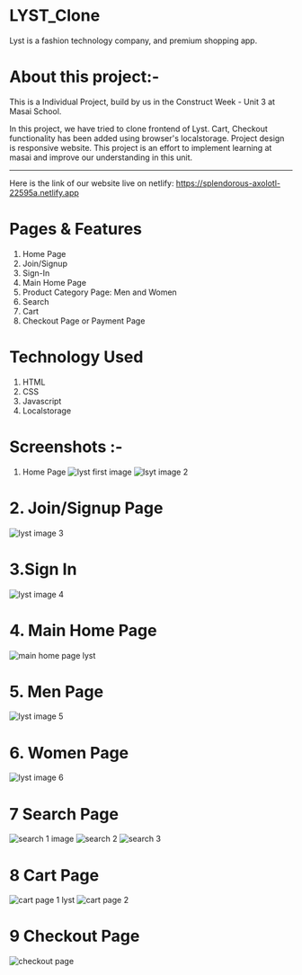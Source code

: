 # LYST_Clone

Lyst is a fashion technology company, and premium shopping app.

# About this project:-

This is a Individual Project, build by us in the Construct Week - Unit 3 at Masai School.

In this project, we have tried to clone frontend of Lyst. Cart, Checkout functionality has been added using browser's localstorage.
Project design is responsive website. This project is an effort to implement learning at masai and improve our understanding in this unit.

___________________________________________________________________________________________________________________________________________________

Here is the link of our website live on netlify: https://splendorous-axolotl-22595a.netlify.app

# Pages & Features 
 
 1. Home Page
 2. Join/Signup
 3. Sign-In
 4. Main Home Page
 5. Product Category Page: Men and Women
 6. Search
 7. Cart
 8. Checkout Page or Payment Page
 
  # Technology Used
 
 1. HTML
 2. CSS
 3. Javascript
 4. Localstorage

# Screenshots :-
1. Home Page
![lyst first image](https://user-images.githubusercontent.com/92791586/173990127-36bea0e4-1383-48cb-a4c0-9aa42badb3e2.PNG)
![lsyt image 2](https://user-images.githubusercontent.com/92791586/173990174-bd88bc76-8722-4b1c-a3b4-e29cbfaa2d38.PNG)

# 2. Join/Signup Page
![lyst image 3](https://user-images.githubusercontent.com/92791586/173990267-e09a7afb-c3c3-4faa-9da1-b37b3296a591.PNG)

# 3.Sign In
![lyst image 4](https://user-images.githubusercontent.com/92791586/173990278-8ed3c18c-2783-4b1a-acdb-9b0cb7ec17fd.PNG)

# 4. Main Home Page
![main home page lyst](https://user-images.githubusercontent.com/92791586/173990302-7ba773ec-68ab-4a1f-a168-d8a516ef98a6.PNG)

# 5. Men Page
![lyst image 5](https://user-images.githubusercontent.com/92791586/173990372-e49cf52b-6957-4452-ac28-d5a7f77de694.PNG)

# 6. Women Page
![lyst image 6](https://user-images.githubusercontent.com/92791586/173990396-ed1c4fb5-a1ab-4ac0-a0ea-ea6e3bd2c298.PNG)

# 7 Search Page
 ![search 1 image](https://user-images.githubusercontent.com/92791586/173992223-e77f9a9c-1609-4917-a0ac-1ae25a02349f.PNG)
![search 2](https://user-images.githubusercontent.com/92791586/173992261-5a883a51-540b-41ad-9c5c-fc22a4b820af.PNG)
![search 3](https://user-images.githubusercontent.com/92791586/173992297-2d3ad6e6-599d-4520-9198-4d02119de8f2.PNG)


# 8 Cart Page
![cart page 1 lyst](https://user-images.githubusercontent.com/92791586/173990499-29af82e7-7ef2-451f-97a1-4a2b728cf17f.PNG)
![cart page 2](https://user-images.githubusercontent.com/92791586/173990518-719ebf07-d3a3-40fd-804d-ce28e10d355c.PNG)

# 9 Checkout Page
![checkout page](https://user-images.githubusercontent.com/92791586/173990537-886c22df-8fdf-440d-a593-ccc556f58aa5.PNG)


  

 
